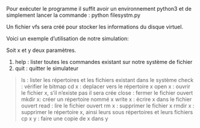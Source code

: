 
Pour exécuter le programme il suffit avoir un environnement python3 et de simplement lancer la commande : python filesystm.py  

Un fichier vfs sera créé pour stocker les informations du disque virtuel.

Voici un exemple d’utilisation de notre simulation:

Soit x et y deux paramètres.

1.	help : lister toutes les commandes existant sur notre système de fichier 
2.	quit : quitter le simulateur  
> ls : lister les répertoires et les fichiers existant dans le système 
>	check : vérifier le bitmap
>	cd x : deplacer vers le répertoire  x 
>	open x : ouvrir le fichier x, s’il n’existe pas il sera crée 
>	close : fermer le fichier ouvert 
>	mkdir x: créer un répertoire nommé x
>	write x : écrire x dans le fichier ouvert
>	read : lire le fichier ouvert
>	rm x : supprimer le fichier x
>	rmdir x : supprimer le répertoire x, ainsi leurs sous répertoires et leurs fichiers 
>	cp x y : faire une copie de x dans y

